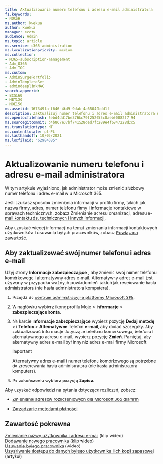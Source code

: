 ```yaml
---
title: Aktualizowanie numeru telefonu i adresu e-mail administratora
f1.keywords:
- NOCSH
ms.author: kwekua
author: kwekua
manager: scotv
audience: Admin
ms.topic: article
ms.service: o365-administration
ms.localizationpriority: medium
ms.collection:
- M365-subscription-management
- Adm_O365
- Adm_TOC
ms.custom:
- AdminSurgePortfolio
- AdminTemplateSet
- admindeeplinkMAC
search.appverid:
- BCS160
- MET150
- MOE150
ms.assetid: 767349fa-f646-46d9-9dab-4a65049bdd1f
description: Zaktualizuj numer telefonu i adres e-mail administratora w centrum administracyjnym, jeśli chcesz zresetować swoje hasło administratora.
ms.openlocfilehash: 2ebd4dd17be376bc79f252055c8aeb50082f7f94
ms.sourcegitcommit: d4b867e37bf741528ded7fb289e4f6847228d2c5
ms.translationtype: MT
ms.contentlocale: pl-PL
ms.lasthandoff: 10/06/2021
ms.locfileid: "62984585"
---
```

# <a name="update-your-admin-phone-number-and-email-address"></a>Aktualizowanie numeru telefonu i adresu e-mail administratora

W tym artykule wyjaśniono, jak administrator może zmienić służbowy numer telefonu i adres e-mail w u Microsoft 365.
  
Jeśli szukasz sposobu zmieniania informacji w profilu firmy, takich jak nazwa firmy, adres, numer telefonu firmy i informacje kontaktowe w sprawach technicznych, zobacz [Zmienianie adresu organizacji, adresu e-mail kontaktu ds. technicznych i innych informacji](change-address-contact-and-more.md).

Aby uzyskać więcej informacji na temat zmieniania informacji kontaktowych użytkowników i usuwania byłych pracowników, zobacz [Powiązana zawartość](#related-content).
  
## <a name="to-update-your-phone-number-and-email-address"></a>Aby zaktualizować swój numer telefonu i adres e-mail

Użyj strony **Informacje zabezpieczające** , aby zmienić swój numer telefonu komórkowego i alternatywny adres e-mail. Alternatywny adres e-mail jest używany w przypadku ważnych powiadomień, takich jak resetowanie hasła administratora (nie hasła administratora komputera). 
  
1. Przejdź do <a href="https://go.microsoft.com/fwlink/p/?linkid=2024339" target="_blank">centrum administracyjne platformy Microsoft 365</a>.

2. W nagłówku wybierz ikonę profilu Moje \> **informacje** \> **zabezpieczające konta**.

3. Na karcie **Informacje zabezpieczające** wybierz pozycję **Dodaj metodę** \> i **Telefon** \> **Alternatywne** Telefon **e-mail**, aby dodać szczegóły. Aby zaktualizować informacje dotyczące telefonu komórkowego, telefonu i alternatywnego adresu e-mail, wybierz pozycję **Zmień**. Pamiętaj, aby alternatywny adres e-mail był inny niż adres e-mail firmy Microsoft.

    > [!IMPORTANT]
    > Alternatywny adres e-mail i numer telefonu komórkowego są potrzebne do zresetowania hasła administratora (nie hasła administratora komputera).

4. Po zakończeniu wybierz pozycję **Zapisz**.
  
Aby uzyskać odpowiedzi na pytania dotyczące rozliczeń, zobacz:
  
- [Zmienianie adresów rozliczeniowych dla Microsoft 365 dla firm](../../commerce/billing-and-payments/change-your-billing-addresses.md)

- [Zarządzanie metodami płatności](../../commerce/billing-and-payments/manage-payment-methods.md)

## <a name="related-content"></a>Zawartość pokrewna

[Zmienianie nazwy użytkownika i adresu e-mail](../add-users/change-a-user-name-and-email-address.md) (klip wideo)\
[Dodawanie nowego pracownika](../add-users/add-new-employee.md) (klip wideo)\
[Usuwanie byłego pracownika](../add-users/remove-former-employee.md) (wideo)\
[Uzyskiwanie dostępu do danych byłego użytkownika i ich kopii zapasowej](../add-users/get-access-to-and-back-up-a-former-user-s-data.md) (artykuł)